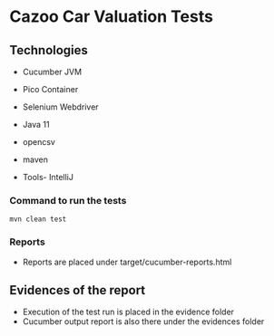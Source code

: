 # Cazoo Car Valuation Tests

## Technologies

* Cucumber JVM
* Pico Container
* Selenium Webdriver
* Java 11
* opencsv
* maven

* Tools- IntelliJ


### Command to run the tests

`mvn clean test`

### Reports
* Reports are placed under target/cucumber-reports.html


## Evidences of the report

* Execution of the test run is placed in the evidence folder
* Cucumber output report is also there under the evidences folder
